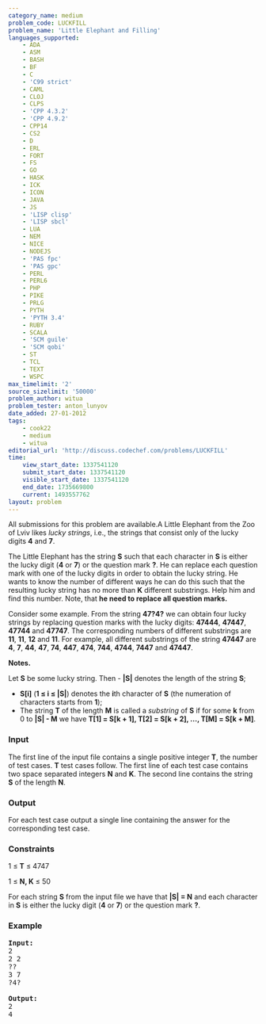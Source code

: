 ```yaml
---
category_name: medium
problem_code: LUCKFILL
problem_name: 'Little Elephant and Filling'
languages_supported:
    - ADA
    - ASM
    - BASH
    - BF
    - C
    - 'C99 strict'
    - CAML
    - CLOJ
    - CLPS
    - 'CPP 4.3.2'
    - 'CPP 4.9.2'
    - CPP14
    - CS2
    - D
    - ERL
    - FORT
    - FS
    - GO
    - HASK
    - ICK
    - ICON
    - JAVA
    - JS
    - 'LISP clisp'
    - 'LISP sbcl'
    - LUA
    - NEM
    - NICE
    - NODEJS
    - 'PAS fpc'
    - 'PAS gpc'
    - PERL
    - PERL6
    - PHP
    - PIKE
    - PRLG
    - PYTH
    - 'PYTH 3.4'
    - RUBY
    - SCALA
    - 'SCM guile'
    - 'SCM qobi'
    - ST
    - TCL
    - TEXT
    - WSPC
max_timelimit: '2'
source_sizelimit: '50000'
problem_author: witua
problem_tester: anton_lunyov
date_added: 27-01-2012
tags:
    - cook22
    - medium
    - witua
editorial_url: 'http://discuss.codechef.com/problems/LUCKFILL'
time:
    view_start_date: 1337541120
    submit_start_date: 1337541120
    visible_start_date: 1337541120
    end_date: 1735669800
    current: 1493557762
layout: problem
---
```

All submissions for this problem are available.A Little Elephant from the Zoo of Lviv likes *lucky strings*, i.e., the strings that consist only of the lucky digits **4** and **7**.

The Little Elephant has the string **S** such that each character in **S** is either the lucky digit (**4** or **7**) or the question mark **?**. He can replace each question mark with one of the lucky digits in order to obtain the lucky string. He wants to know the number of different ways he can do this such that the resulting lucky string has no more than **K** different substrings. Help him and find this number. Note, that **he need to replace all question marks.**

Consider some example. From the string **47?4?** we can obtain four lucky strings by replacing question marks with the lucky digits: **47444**, **47447**, **47744** and **47747**. The corresponding numbers of different substrings are **11**, **11**, **12** and **11**. For example, all different substrings of the string **47447** are **4**, **7**, **44**, **47**, **74**, **447**, **474**, **744**, **4744**, **7447** and **47447**.

**Notes.**

Let **S** be some lucky string. Then - **|S|** denotes the length of the string **S**;
- **S\[i\]** (**1 ≤ i ≤ |S|**) denotes the **i**th character of **S** (the numeration of characters starts from **1**);
- The string **T** of the length **M** is called a *substring* of **S** if for some **k** from 0 to **|S| - M** we have 
    **T\[1\] = S\[k + 1\], T\[2\] = S\[k + 2\], ..., T\[M\] = S\[k + M\]**.

### Input

The first line of the input file contains a single positive integer **T**, the number of test cases. **T** test cases follow. The first line of each test case contains two space separated integers **N** and **K**. The second line contains the string **S** of the length **N**.

### Output

 For each test case output a single line containing the answer for the corresponding test case.

### Constraints

 1 ≤ **T** ≤ 4747

 1 ≤ **N, K** ≤ 50

 For each string **S** from the input file we have that **|S| = N** and each character in **S** is either the lucky digit (**4** or **7**) or the question mark **?**.

### Example

<pre>
<b>Input:</b>
2
2 2
??
3 7
?4?

<b>Output:</b>
2
4

</pre>